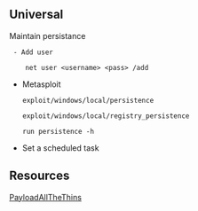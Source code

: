   ## Universal
  
  Maintain persistance
   
    
     - Add user
  
        net user <username> <pass> /add

  - Metasploit
  
        exploit/windows/local/persistence
        
        exploit/windows/local/registry_persistence

        run persistence -h

  - Set a scheduled task
  
  
  ## Resources
  
  [PayloadAllTheThins](https://github.com/swisskyrepo/PayloadsAllTheThings/blob/master/Methodology%20and%20Resources/Windows%20-%20Persistence.md)
